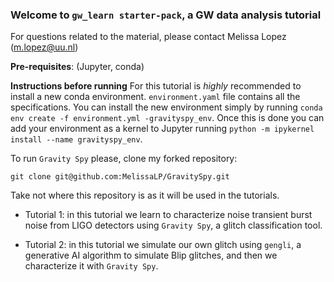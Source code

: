 ### Welcome to `gw_learn starter-pack`, a  GW data analysis tutorial

For questions related to the material, please contact Melissa Lopez (m.lopez@uu.nl)

**Pre-requisites**: (Jupyter, conda)

**Instructions before running** For this tutorial is _highly_ recommended to install a new conda environment. `environment.yaml` file contains all the specifications. You can install the new environment simply by running `conda env create -f environment.yml -gravityspy_env`. Once this is done you can add your environment as a kernel to Jupyter running `python -m ipykernel install --name gravityspy_env`.

To run `Gravity Spy` please, clone my forked repository:

```
git clone git@github.com:MelissaLP/GravitySpy.git
```

Take not where this repository is as it will be used in the tutorials.

- Tutorial 1: in this tutorial we learn to characterize noise transient burst noise from LIGO detectors using `Gravity Spy`, a glitch classification tool.
  
- Tutorial 2: in this tutorial we simulate our own glitch using `gengli`, a generative AI algorithm to simulate Blip glitches, and then we characterize it with `Gravity Spy`.